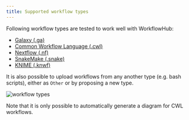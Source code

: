```yaml
---
title: Supported workflow types 
---
```


Following workflow types are tested to work well with WorkflowHub:

* [Galaxy (.ga)](glossary.md/#galaxy)
* [Common Workflow Language (.cwl)](glossary.md/#cwl)
* [Nextflow (.nf)](glossary.md#nextflow)
* [SnakeMake (.snake)](glossary.md#snakemake)
* [KNIME (.knwf)](glossary.md#knime)

It is also possible to upload workflows from any another type (e.g. bash scripts), either as `Other` or by proposing a new type.

![workflow types](https://user-images.githubusercontent.com/253413/161697871-5fe87d4f-3067-4647-a10b-ec3466816e8b.png)

Note that it is only possible to automatically generate a diagram for CWL workflows.

